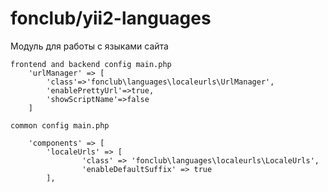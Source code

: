 fonclub/yii2-languages
===================

Модуль для работы с языками сайта
```
frontend and backend config main.php
    'urlManager' => [
        'class'=>'fonclub\languages\localeurls\UrlManager',
        'enablePrettyUrl'=>true,
        'showScriptName'=>false
    ]

common config main.php

    'components' => [
        'localeUrls' => [
                'class' => 'fonclub\languages\localeurls\LocaleUrls',
                'enableDefaultSuffix' => true
        ],